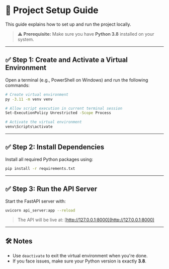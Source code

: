 
# 🚀 Project Setup Guide

This guide explains how to set up and run the project locally.

> ⚠️ **Prerequisite:** Make sure you have **Python 3.8** installed on your system.

---

## ✅ Step 1: Create and Activate a Virtual Environment

Open a terminal (e.g., PowerShell on Windows) and run the following commands:

```bash
# Create virtual environment
py -3.11 -m venv venv

# Allow script execution in current terminal session
Set-ExecutionPolicy Unrestricted -Scope Process

# Activate the virtual environment
venv\Scripts\activate
```

---

## ✅ Step 2: Install Dependencies

Install all required Python packages using:

```bash
pip install -r requirements.txt
```

---

## ✅ Step 3: Run the API Server

Start the FastAPI server with:

```bash
uvicorn api_server:app --reload
```

> The API will be live at: [http://127.0.0.1:8000](http://127.0.0.1:8000)

---

## 🛠️ Notes

- Use `deactivate` to exit the virtual environment when you're done.
- If you face issues, make sure your Python version is exactly **3.8**.
